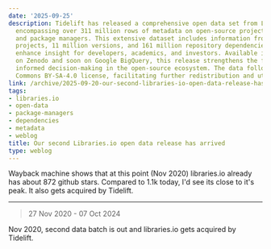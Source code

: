 ```yaml
---
date: '2025-09-25'
description: Tidelift has released a comprehensive open data set from Libraries.io,
  encompassing over 311 million rows of metadata on open-source projects, dependencies,
  and package managers. This extensive dataset includes information from 2.7 million
  projects, 11 million versions, and 161 million repository dependencies, aiming to
  enhance insight for developers, academics, and investors. Available in raw format
  on Zenodo and soon on Google BigQuery, this release strengthens the foundation for
  informed decision-making in the open-source ecosystem. The data follows a Creative
  Commons BY-SA-4.0 license, facilitating further redistribution and utilization.
link: /archive/2025-09-20-our-second-libraries-io-open-data-release-has-arrived
tags:
- libraries.io
- open-data
- package-managers
- dependencies
- metadata
- weblog
title: Our second Libraries.io open data release has arrived
type: weblog
---
```


Wayback machine shows that at this point (Nov 2020) libraries.io already has about 872 github stars. Compared to 1.1k today, I'd see its close to it's peak. It also gets acquired by Tidelift.

---

> 27 Nov 2020 - 07 Oct 2024

Nov 2020, second data batch is out and libraries.io gets acquired by Tidelift.

